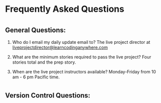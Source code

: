 # Frequently Asked Questions
# 
# 
## General Questions:

1.  Who do I email my daily update email to? 
The live project director at liveprojectdirector@learncodinganywhere.com

2. What are the minimum stories required to pass the live project?
Four stories total and the prep story.

3. When are the live project instructors available?
Monday-Friday from 10 am - 6 pm Pacific time. 
# 
## Version Control Questions:






